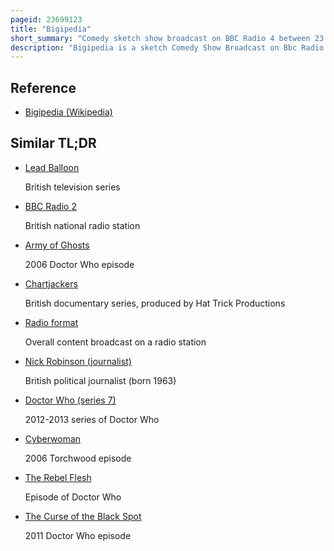 ```yaml
---
pageid: 23699123
title: "Bigipedia"
short_summary: "Comedy sketch show broadcast on BBC Radio 4 between 23 July and 13 August 2009"
description: "Bigipedia is a sketch Comedy Show Broadcast on Bbc Radio 4 it aired for the first Time between 23 July and 13 August 2009. A second Series of four Episodes began on 12 July 2011. The Show's storyline revolves around 'Bigipedia', a fictional Website Broadcast on Radio and Parody of Wikipedia, the online Encyclopedia. The Show mocks Wikipedia and other Aspects of the Internet. The bbc Press Office has described the Show as' a unique Experiment in broad Webcasting'. The Series was created by co-star Nick Doody, who also co-writes the Show with Matt Kirshen and a Wider Team of Writers. It is produced by Pozzitive Productions."
---
```


## Reference

- [Bigipedia (Wikipedia)](https://en.wikipedia.org/?curid=23699123)

## Similar TL;DR

- [Lead Balloon](/tldr/en/lead-balloon)

  British television series

- [BBC Radio 2](/tldr/en/bbc-radio-2)

  British national radio station

- [Army of Ghosts](/tldr/en/army-of-ghosts)

  2006 Doctor Who episode

- [Chartjackers](/tldr/en/chartjackers)

  British documentary series, produced by Hat Trick Productions

- [Radio format](/tldr/en/radio-format)

  Overall content broadcast on a radio station

- [Nick Robinson (journalist)](/tldr/en/nick-robinson-journalist)

  British political journalist (born 1963)

- [Doctor Who (series 7)](/tldr/en/doctor-who-series-7)

  2012-2013 series of Doctor Who

- [Cyberwoman](/tldr/en/cyberwoman)

  2006 Torchwood episode

- [The Rebel Flesh](/tldr/en/the-rebel-flesh)

  Episode of Doctor Who

- [The Curse of the Black Spot](/tldr/en/the-curse-of-the-black-spot)

  2011 Doctor Who episode
